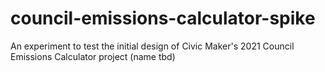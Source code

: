 # council-emissions-calculator-spike
An experiment to test the initial design of Civic Maker's 2021 Council Emissions Calculator project (name tbd)
